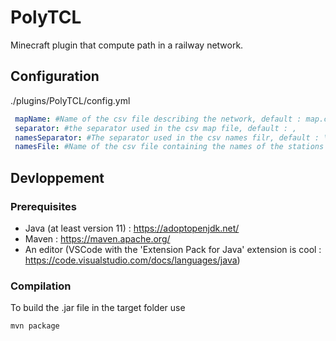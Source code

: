 # PolyTCL

Minecraft plugin that compute path in a railway network.

## Configuration

./plugins/PolyTCL/config.yml

```yml
 mapName: #Name of the csv file describing the network, default : map.csv
 separator: #the separator used in the csv map file, default : ,
 namesSeparator: #The separator used in the csv names filr, default : \t
 namesFile: #Name of the csv file containing the names of the stations
```

## Devloppement

### Prerequisites

- Java (at least version 11) : https://adoptopenjdk.net/
- Maven : https://maven.apache.org/
- An editor (VSCode with the 'Extension Pack for Java' extension is cool : https://code.visualstudio.com/docs/languages/java)

### Compilation
To build the .jar file in the target folder use 
```
mvn package
```
